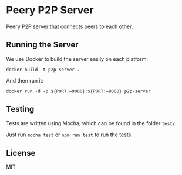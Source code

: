 # Peery P2P Server

Peery P2P server that connects peers to each other.

## Running the Server

We use Docker to build the server easily on each platform:

```
docker build -t p2p-server .
```

And then run it:

```
docker run -d -p ${PORT:=9000}:${PORT:=9000} p2p-server
```

## Testing

Tests are written using Mocha, which can be found in the folder `test/`.

Just run `mocha test` or `npm run test` to run the tests.

## License

MIT